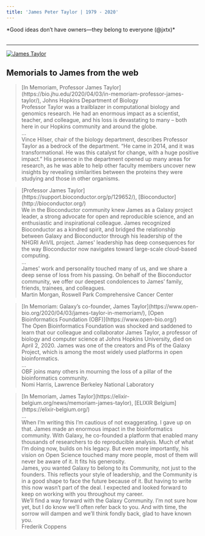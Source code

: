 ```yaml
---
title: 'James Peter Taylor | 1979 - 2020'
---
```


<div class="text-right"> *Good ideas don’t have owners—they belong to everyone (@jxtx)*</div>

<br />

---

[<img class="float-right" src="/src/jxtx/james.jpg" alt="James Taylor" style="max-width: 15rem" />](/src/jxtx/james.jpg)

## Memorials to James from the web

<blockquote class="blockquote">
<div class="lead">[In Memoriam, Professor James Taylor](https://bio.jhu.edu/2020/04/03/in-memoriam-professor-james-taylor/), Johns Hopkins Department of Biology</div>
Professor Taylor was a trailblazer in computational biology and genomics research. He had an enormous impact as a scientist, teacher, and colleague, and his loss is devastating to many – both here in our Hopkins community and around the globe.<br />...<br />
Vince Hilser, chair of the biology department, describes Professor Taylor as a bedrock of the department. “He came in 2014, and it was transformational. He was this catalyst for change, with a huge positive impact.” His presence in the department opened up many areas for research, as he was able to help other faculty members uncover new insights by revealing similarities between the proteins they were studying and those in other organisms.
</blockquote>

<blockquote class="blockquote">
<div class="lead">[Professor James Taylor](https://support.bioconductor.org/p/129652/),  [Bioconductor](http://bioconductor.org/)</div>
We in the Bioconductor community knew James as a Galaxy project leader, a strong advocate for open and reproducible science, and an enthusiastic and inspirational colleague. James recognized Bioconductor as a kindred spirit, and bridged the relationship between Galaxy and Bioconductor through his leadership of the NHGRI AnVIL project. James' leadership has deep consequences for the way Bioconductor now navigates toward large-scale cloud-based computing.<br />...<br />
James' work and personality touched many of us, and we share a deep sense of loss from his passing. On behalf of the Bioconductor community, we offer our deepest condolences to James’ family, friends, trainees, and colleagues.
<footer class="blockquote-footer">Martin Morgan, Roswell Park Comprehensive Cancer Center</footer>
</blockquote>

<blockquote class="blockquote">
<div class="lead">[In Memoriam: Galaxy’s co-founder, James Taylor](https://www.open-bio.org/2020/04/03/james-taylor-in-memoriam/), [Open Bioinformatics Foundation (OBF)](https://www.open-bio.org/)</div>
The Open Bioinformatics Foundation was shocked and saddened to learn that our colleague and collaborator James Taylor, a professor of biology and computer science at Johns Hopkins University, died on April 2, 2020. James was one of the creators and PIs of the Galaxy Project, which is among the most widely used platforms in open bioinformatics. <br />...<br />
OBF joins many others in mourning the loss of a pillar of the bioinformatics community.
<footer class="blockquote-footer">Nomi Harris, Lawrence Berkeley National Laboratory</footer>
</blockquote>

<blockquote class="blockquote">
<div class="lead">[In Memoriam, James Taylor](https://elixir-belgium.org/news/memoriam-james-taylor), [ELIXIR Belgium](https://elixir-belgium.org/)</div>
...<br />
When I’m writing this I’m cautious of not exaggerating. I gave up on that. James made an enormous impact in the bioinformatics community. With Galaxy, he co-founded a platform that enabled many thousands of researchers to do reproducible analysis. Much of what I’m doing now, builds on his legacy. But even more importantly, his vision on Open Science touched many more people, most of them will never be aware of it. It fits his generosity.
<br />
James, you wanted Galaxy to belong to its Community, not just to the founders. This reflects your style of leadership, and the Community is in a good shape to face the future because of it. But having to write this now wasn’t part of the deal. I expected and looked forward to keep on working with you throughout my career.
<br />
We’ll find a way forward with the Galaxy Community. I’m not sure how yet, but I do know we’ll often refer back to you. And with time, the sorrow will dampen and we’ll think fondly back, glad to have known you.
<footer class="blockquote-footer">Frederik Coppens</footer>
</blockquote>
